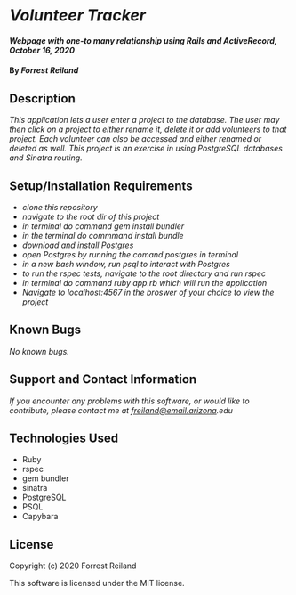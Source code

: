 # _Volunteer Tracker_

#### _Webpage with one-to many relationship using Rails and ActiveRecord, October 16, 2020_

#### By _Forrest Reiland_

## Description 

_This application lets a user enter a project to the database. The user may then click on a project to either rename it, delete it or add volunteers to that project. Each volunteer can also be accessed and either renamed or deleted as well. This project is an exercise in using PostgreSQL databases and Sinatra routing._


## Setup/Installation Requirements

* _clone this repository_
* _navigate to the root dir of this project_
* _in terminal do command gem install bundler_
* _in the terminal do commmand install bundle_
* _download and install Postgres_
* _open Postgres by running the comand postgres in terminal_
* _in a new bash window, run psql to interact with Postgres_
* _to run the rspec tests, navigate to the root directory and run rspec_
* _in terminal do command ruby app.rb which will run the application_
* _Navigate to localhost:4567 in the broswer of your choice to view the project_

## Known Bugs

_No known bugs._

## Support and Contact Information

_If you encounter any problems with this software, or would like to contribute, please contact me at freiland@email.arizona.edu_

## Technologies Used

* Ruby
* rspec
* gem bundler
* sinatra 
* PostgreSQL
* PSQL
* Capybara

## License 

Copyright (c) 2020 Forrest Reiland

This software is licensed under the MIT license.